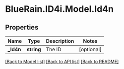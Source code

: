 # BlueRain.ID4i.Model.Id4n
## Properties

Name | Type | Description | Notes
------------ | ------------- | ------------- | -------------
**_Id4n** | **string** | The ID | [optional] 

[[Back to Model list]](../README.md#documentation-for-models) [[Back to API list]](../README.md#documentation-for-api-endpoints) [[Back to README]](../README.md)

